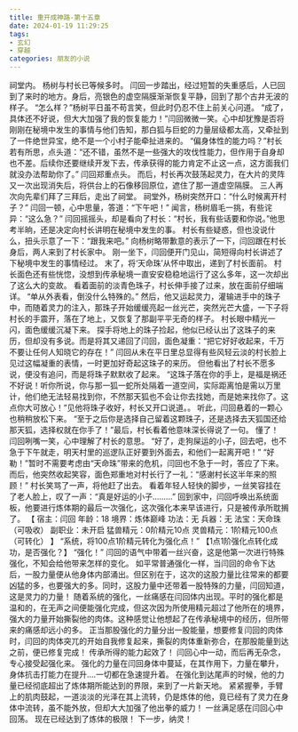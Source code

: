 ```yaml
---
title: 重开成神路-第十五章
date: 2024-01-19 11:29:25
tags:
- 玄幻
- 穿越
categories: 朋友的小说
---
```

祠堂内。
杨树与村长已等候多时。
闫回一步踏出，经过短暂的失重感后，人已回到了来时的地方。身后，亮银色的虚空隔膜渐渐恢复平静，回到了那个古井无波的样子。
“怎么样？”杨树平日虽不苟言笑，但此时仍忍不住上前关心问道。
“成了，具体还不好说，但大大加强了我的恢复能力！”闫回微微一笑。心中却犹豫是否将刚刚在秘境中发生的事情与他们告知，那白狐与巨蛇的力量层级都太高，又牵扯到了一件绝世异宝，绝不是一个小村子能牵扯进来的。
“偏身体性的能力吗？”村长若有所思，点头道：“还不错，虽然不是一些强大的攻伐性能力，但作用于自身却也不差。后续你还要继续开发下去，传承获得的能力肯定不止这一点，这方面我们就没办法帮助你了。”
闫回郑重点头。
而后，村长再次鼓荡起灵力，在大片的灵阵又一次出现消失后，将供台上的石像移回原位，遮住了那一道虚空隔膜。
三人再次向先辈们拜了三拜后，走出了祠堂。
祠堂外，杨树突然开口：“什么时候离开村子？”
闫回一顿，心中思量，答道：“下午吧！”
闻言，杨树眉毛一挑，有些诧异：“这么急？”
闫回摇摇头，却是看向了村长：“村长，我有些话要和你说。”他思考半晌，还是决定向村长讲明在秘境中发生的事。
村长有些疑惑，但也没说什么，扭头示意了一下：“跟我来吧。”
向杨树略带歉意的表示了一下，闫回跟在村长身后，两人来到了村长家中。
刚一坐下，闫回便开门见山，简短得向村长讲述了下秘境中发生的事情经过。
末了，将‘天命珠’从怀中取出，递到了村长面前。
村长面色还有些恍惚，没想到传承秘境一直安安稳稳地运行了这么多年，这一次却出了这么大的变故。
看着面前的淡青色珠子，村长伸手接了过来，放在面前仔细端详。
“单从外表看，倒没什么特殊的。”
然后，他又运起灵力，灌输进手中的珠子中，而随着灵力的注入，那珠子开始缓缓亮起一丝光芒，突然光芒大盛，一下子将村长的手震开，落在了地上，又恢复了那副平平无奇的样子。
村长眼中精光一闪，面色缓缓沉凝下来。
探手将地上的珠子捡起，他似已经认出了这珠子的来历，但却没有多说。而是将其又递回了闫回，面色凝重：“把它好好收起来，千万不要让任何人知晓它的存在！”
闫回从未在平日里总显得有些风轻云淡的村长脸上见过这幅凝重的表情，一时更加好奇起这珠子的来历。
但他看出了村长不愿多说，便没有追问，而是将珠子默默收了起来。
“这珠子落在你的手上，是福是祸还不好说！听你所说，你与那一狐一蛇所处隔着一道空间，实际距离怕是需以万里计，他们绝无法轻易找到你，不然那天狐也不会让你去找她，而是她来找你了。这点你大可放心！”见他将珠子收好，村长又开口说道。。
听此，闫回悬着的一颗心也稍稍放松下来。
“至于之后你是选择自己留着这颗珠子，还是选择去天狐国还给那天狐，选择权就在你手了！”最后，村长看着他意味深长得说了一句。
懂了！
闫回咧嘴一笑，心中理解了村长的意思。
“好了，走狗屎运的小子，回去吧，也不急于下午就走，明天村里的巡逻队正好要到外面去，和他们一起离开吧！”
“好勒！”暂时不需要考虑由“天命珠”带来的危机，闫回也不急于一时，答应了下来。
而后，他突然收起笑容，面色郑重地对村长行了一礼：“感谢村长这半年来的照顾！”
村长笑骂了一声，将他赶了出去。
看着年轻人轻快的脚步，一丝笑容挂在了老人脸上，叹了一声：“真是好运的小子.........”
回到家中，闫回呼唤出系统面板，他要进行炼体期的最后一次强化，这次强化本来早该进行，只是被传承所耽搁了。
【 宿主：闫回
年龄：18
境界：炼体巅峰
功法：无
兵器：无
法宝：天命珠（可吸收）
副职业：未开启
猛兽精元：0阶精元10点
灵兽精元：1阶精元100点（可转化）
】
“系统，将100点1阶精元转化为强化点！”
【1点1阶强化点转化成功，是否强化？】
“强化！”
闫回的语气中带着一丝兴奋，这是他第一次进行特殊强化，不知会给他带来怎样的变化。
如平常普通强化一样，当闫回的命令下达后，一股力量便从他身体内部涌出。但区别在于，这次的这股力量比往常来的都要凶猛的多，也要强大的多。同时，这股力量中还带着一股特殊的力量，闫回知道，这是灵力的力量！
随着系统的强化，一丝痛感在闫回体内出现。平时的强化都是温和的，在无声之间便能强化完成，但这次因为所使用精元超过了他所在的境界，强大的力量开始撕裂他的肉体。这种感觉让他想起了在传承秘境中的经历，但所带来的痛感却远小的多。
正当那股强化的力量分出一股能量，想要修复闫回的肉体时，闫回的肉体突兀的开始自我修复起来，撕裂的肉体重新弥合，在那股能量到达之前，便已修复完成！
传承所得的能力起效了！
闫回心中一动，而后再无杂念，专心接受起强化来。
强化的力量在闫回身体中蔓延，在其作用下，力量在攀升，身体抗击打能力在提升....一切都在急速提升着。
在强化到达尾声的时候，他的力量已经彻底超出了炼体期所能达到的界限，来到了一片新天地。
紧紧握拳，手臂上的肌肉鼓起，一道淡淡的光泽在其上流转，仍是炼体的他，竟已经有了灵力在身体中流转，虽不能外放，但却大大加强了他出拳的威力！
一丝满足感在闫回心中回荡。
现在已经达到了炼体的极限！
下一步，纳灵！